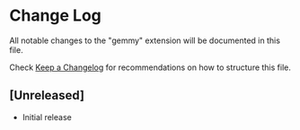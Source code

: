 # Change Log

All notable changes to the "gemmy" extension will be documented in this file.

Check [Keep a Changelog](http://keepachangelog.com/) for recommendations on how to structure this file.

## [Unreleased]

- Initial release
